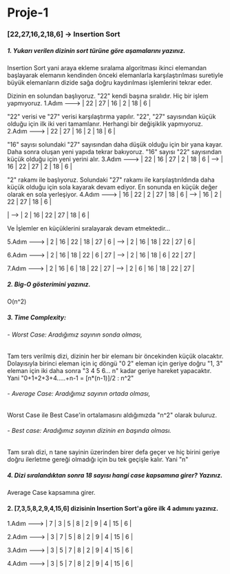 # Proje-1
### [22,27,16,2,18,6] -> Insertion Sort

##### 1. Yukarı verilen dizinin sort türüne göre aşamalarını yazınız.

Insertion Sort yani araya ekleme sıralama algoritması ikinci elemandan başlayarak elemanın kendinden önceki elemanlarla karşılaştırılması suretiyle büyük elemanların dizide sağa doğru kaydırılması işlemlerini tekrar eder.
   
Dizinin en solundan başlıyoruz. "22" kendi başına sıralıdır. Hiç bir işlem yapmıyoruz.
1.Adım ---> | 22 | 27 | 16 | 2 | 18 | 6 |     

    
"22" verisi ve "27" verisi karşılaştırma yapılır. "22", "27" sayısından küçük olduğu için ilk iki veri tamamlanır. Herhangi bir değişiklik yapmıyoruz.
2.Adım ---> | 22 | 27 | 16 | 2 | 18 | 6 |     


"16" sayısı solundaki "27" sayısından daha düşük olduğu için bir yana kayar. Daha sonra oluşan yeni yapıda tekrar bakıyoruz. "16" sayısı  "22" sayısından küçük olduğu için yeni yerini alır.
3.Adım ---> | 22 | 16 | 27 | 2 | 18 | 6 | --> | 16 | 22 | 27 | 2 | 18 | 6 | 


"2" rakamı ile başlıyoruz. Solundaki "27" rakamı ile karşılaştırıldında daha küçük olduğu için sola kayarak devam ediyor. En sonunda en küçük değer olarak en sola yerleşiyor.
4.Adım ---> | 16 | 22 | 2 | 27 | 18 | 6 | --> | 16 | 2 | 22 | 27 | 18 | 6 | 

| --> | 2 | 16 | 22 | 27 | 18 | 6 |


Ve İşlemler en küçüklerini sıralayarak devam etmektedir...

5.Adım ---> | 2 | 16 | 22 | 18 | 27 | 6 | --> | 2 | 16 | 18 | 22 | 27 | 6 |

    
6.Adım ---> | 2 | 16 | 18 | 22 | 6 | 27 | --> | 2 | 16 | 18 | 6 | 22 | 27 |

    
7.Adım ---> | 2 | 16 | 6 | 18 | 22 | 27 | --> | 2 | 6 | 16 | 18 | 22 | 27 |

     

     
##### 2. Big-O gösterimini yazınız.

   O(n^2)

##### 3. Time Complexity: 
###### - Worst Case: Aradığımız sayının sonda olması,
Tam ters verilmiş dizi, dizinin her bir elemanı bir öncekinden küçük olacaktır. Dolayısıyla birinci eleman için iç döngü "0 2" eleman için geriye doğru "1, 3" eleman için iki daha sonra "3 4 5 6… n" kadar geriye hareket yapacaktır. Yani "0+1+2+3+4…..+n-1 = [n*(n-1)]/2   :  n^2"

###### - Average Case: Aradığımız sayının ortada olması,
Worst Case ile Best Case'in ortalamasını aldığımızda "n^2" olarak buluruz.

###### - Best case: Aradığımız sayının dizinin en başında olması.
Tam sıralı dizi, n tane sayinin üzerinden birer defa geçer ve hiç birini geriye doğru ilerletme gereği olmadığı için bu tek geçişle kalır. Yani "n"

##### 4. Dizi sıralandıktan sonra 18 sayısı hangi case kapsamına girer? Yazınız.
Average Case kapsamına girer.
    
#### 2. [7,3,5,8,2,9,4,15,6] dizisinin Insertion Sort'a göre ilk 4 adımını yazınız.
 1.Adım ---> | 7 | 3 | 5 | 8 | 2 | 9 | 4 | 15 | 6 |      

 
 2.Adım ---> | 3 | 7 | 5 | 8 | 2 | 9 | 4 | 15 | 6 |      
 
 
 3.Adım ---> | 3 | 5 | 7 | 8 | 2 | 9 | 4 | 15 | 6 |      
 
 
 4.Adım ---> | 3 | 5 | 7 | 8 | 2 | 9 | 4 | 15 | 6 |      
 